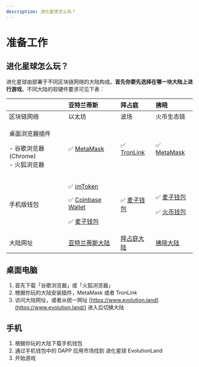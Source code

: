 ```yaml
---
description: 进化星球怎么玩？
---
```


# 准备工作

## 进化星球怎么玩？

进化星球由部署于不同区块链网络的大陆构成。**首先你要先选择在哪一块大陆上进行游戏**。不同大陆的软硬件要求可见下表：

<table>
  <thead>
    <tr>
      <th style="text-align:left"></th>
      <th style="text-align:left"> <b>&#x4E9A;&#x7279;&#x5170;&#x8482;&#x65AF;</b>
      </th>
      <th style="text-align:left"> <b>&#x62DC;&#x5360;&#x5EAD;</b>
      </th>
      <th style="text-align:left">&#x62C2;&#x6653;</th>
    </tr>
  </thead>
  <tbody>
    <tr>
      <td style="text-align:left">&#x533A;&#x5757;&#x94FE;&#x7F51;&#x7EDC;</td>
      <td style="text-align:left">&#x4EE5;&#x592A;&#x574A;</td>
      <td style="text-align:left">&#x6CE2;&#x573A;</td>
      <td style="text-align:left">&#x706B;&#x5E01;&#x751F;&#x6001;&#x94FE;</td>
    </tr>
    <tr>
      <td style="text-align:left">
        <p>&#x684C;&#x9762;&#x6D4F;&#x89C8;&#x5668;&#x63D2;&#x4EF6;</p>
        <p>- &#x8C37;&#x6B4C;&#x6D4F;&#x89C8;&#x5668;(Chrome)
          <br />- &#x706B;&#x72D0;&#x6D4F;&#x89C8;&#x5668;</p>
      </td>
      <td style="text-align:left">&#x2705; <a href="https://metamask.io/">MetaMask</a>
      </td>
      <td style="text-align:left">&#x2705; <a href="https://chrome.google.com/webstore/detail/tronlink/ibnejdfjmmkpcnlpebklmnkoeoihofec">TronLink</a>
      </td>
      <td style="text-align:left">&#x2705; <a href="https://metamask.io/">MetaMask</a>
      </td>
    </tr>
    <tr>
      <td style="text-align:left">&#x624B;&#x673A;&#x7248;&#x94B1;&#x5305;</td>
      <td style="text-align:left">
        <p>&#x2705; <a href="https://itunes.apple.com/us/app/imtoken-2-0-bitcoin-ethereum/id1384798940?mt=8">imToken</a>
        </p>
        <p>&#x2705; <a href="https://wallet.coinbase.com/">Coinbase Wallet</a>
        </p>
        <p>&#x2705; <a href="http://www.mathwallet.org/">&#x9EA6;&#x5B50;&#x94B1;&#x5305;</a>
        </p>
      </td>
      <td style="text-align:left">&#x2705; <a href="http://www.mathwallet.org/">&#x9EA6;&#x5B50;&#x94B1;&#x5305;</a>
      </td>
      <td style="text-align:left">
        <p>&#x2705; <a href="http://www.mathwallet.org/">&#x9EA6;&#x5B50;&#x94B1;&#x5305;</a>
        </p>
        <p>&#x2705; <a href="https://www.hecochain.com/zh-cn/wallet">&#x706B;&#x5E01;&#x94B1;&#x5305;</a>
        </p>
      </td>
    </tr>
    <tr>
      <td style="text-align:left">&#x5927;&#x9646;&#x7F51;&#x5740;</td>
      <td style="text-align:left"> <a href="https://www.evolution.land/land/1">&#x4E9A;&#x7279;&#x5170;&#x8482;&#x65AF;&#x5927;&#x9646;</a>
      </td>
      <td style="text-align:left"> <a href="https://www.evolution.land/land/2">&#x62DC;&#x5360;&#x5EAD;&#x5927;&#x9646;</a>
      </td>
      <td style="text-align:left"><a href="https://www.evolution.land/land/4">&#x62C2;&#x6653;&#x5927;&#x9646;</a>
      </td>
    </tr>
  </tbody>
</table>

## 桌面电脑

1. 首先下载「谷歌浏览器」或「火狐浏览器」
2. 根据你玩的大陆安装插件，MetaMask 或者 TronLink
3. 访问大陆网址，或者从统一网址 [https://www.evolution.land](https://www.evolution.land/) 进入后切换大陆

## 手机

1. 根据你玩的大陆下载手机钱包
2. 通过手机钱包中的 DAPP 应用市场找到 进化星球 EvolutionLand
3. 开始游戏


